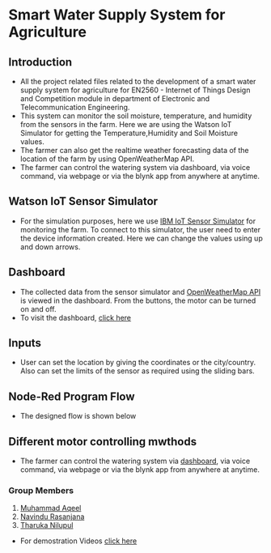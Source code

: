 # Smart Water Supply System for Agriculture

## Introduction

* All the project related files related to the development of a smart water supply system for agriculture for EN2560 -  Internet of Things Design and Competition module in department of Electronic and Telecommunication Engineering.
* This system can monitor the soil moisture, temperature, and humidity from the sensors in the farm. Here we are using the Watson IoT Simulator for getting the Temperature,Humidity and Soil Moisture values.
* The farmer can also get the realtime weather forecasting data of the location of the farm by using OpenWeatherMap API.
* The farmer can control the watering system via dashboard, via voice command, via webpage or via the blynk app from anywhere at anytime. 

## Watson IoT Sensor Simulator

* For the simulation purposes, here we use [IBM IoT Sensor Simulator](https://watson-iot-sensor-simulator.mybluemix.net/) for monitoring the farm. To connect to this simulator, the user need to enter the device information created. Here we can change the values using up and down arrows.

## Dashboard

* The collected data from the sensor simulator and [OpenWeatherMap API](https://home.openweathermap.org/users/sign_in) is viewed in the dashboard. From the buttons, the motor can be turned on and off.
* To visit the dashboard, [click here](https://smartagricultureapp.mybluemix.net/ui)

## Inputs

* User can set the location by giving the coordinates or the city/country. Also can set the limits of the sensor as required using the sliding bars. 

## Node-Red Program Flow

* The designed flow is shown below

## Different motor controlling mwthods

* The farmer can control the watering system via [dashboard](https://smartagricultureapp.mybluemix.net/ui), via voice command, via webpage or via the blynk app from anywhere at anytime. 


### Group Members

1. [Muhammad Aqeel](https://github.com/AqeelMuhammad)
1. [Navindu Rasanjana](https://github.com/NavinduRasanjana)
1. [Tharuka Nilupul](https://github.com/TharukaN17)

* For demostration Videos [click here](https://youtube.com/playlist?list=PL8BtMKbBdoseuaje2f-dUfK9YvDc6sRkN)
